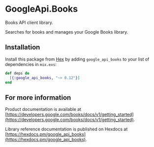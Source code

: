 # GoogleApi.Books

Books API client library.

Searches for books and manages your Google Books library.

## Installation

Install this package from [Hex](https://hex.pm) by adding
`google_api_books` to your list of dependencies in `mix.exs`:

```elixir
def deps do
  [{:google_api_books, "~> 0.12"}]
end
```

## For more information

Product documentation is available at [https://developers.google.com/books/docs/v1/getting_started](https://developers.google.com/books/docs/v1/getting_started).

Library reference documentation is published on Hexdocs at
[https://hexdocs.pm/google_api_books](https://hexdocs.pm/google_api_books).
